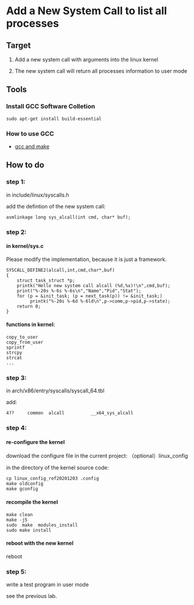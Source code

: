 # Add a New System Call to list all processes

## Target
1. Add a new system call with arguments into the linux kernel

2. The new system call will return all processes information to user mode


## Tools

### Install GCC Software Colletion
```
sudo apt-get install build-essential
```
### How to use GCC
* [gcc and make](https://www3.ntu.edu.sg/home/ehchua/programming/cpp/gcc_make.html)


## How to do

### step 1:

in include/linux/syscalls.h

add the defintion of the new system call:
```
asmlinkage long sys_alcall(int cmd, char* buf);
```

### step 2:

#### in kernel/sys.c

Please modify the implementation, because it is just a framework.

```
SYSCALL_DEFINE2(alcall,int,cmd,char*,buf)
{
    struct task_struct *p;
    printk("Hello new system call alcall (%d,%x)!\n",cmd,buf);
    print("%-20s %-6s %-6s\n","Name","Pid","Stat");
    for (p = &init_task; (p = next_task(p)) != &init_task;)
         printk("%-20s %-6d %-6ld\n",p->comm,p->pid,p->state);
    return 0;
}
```

#### functions in kernel:

```
copy_to_user
copy_from_user
sprintf
strcpy
strcat
...
```

### step 3:

in arch/x86/entry/syscalls/syscall_64.tbl

add:
```
4??     common  alcall          __x64_sys_alcall
```

### step 4:

#### re-configure the kernel

download the configure file in the current project:
（optional）linux_config

in the directory of the kernel source code:
```
cp linux_config_ref20201203 .config
make oldconfig
make gconfig
```



#### recompile the kernel

```
make clean
make -j5
sudo  make  modules_install
sudo make install
```

#### reboot with the new kernel

reboot

### step 5: 

write a test program in user mode

see the previous lab.
